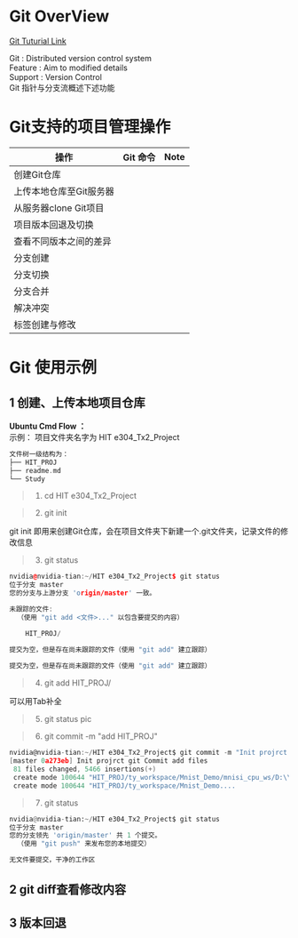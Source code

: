 # Git OverView
[Git Tuturial Link](https://www.runoob.com/markdown/md-link.html)  

Git : Distributed version control system  
Feature :  Aim to modified details  
Support : Version Control  
Git 指针与分支流概述下述功能
# Git支持的项目管理操作
|操作|Git 命令|Note|
|----|----|----|
|创建Git仓库|||
|上传本地仓库至Git服务器|||
|从服务器clone Git项目|||
|项目版本回退及切换|||
|查看不同版本之间的差异||
|分支创建|
|分支切换|
|分支合并|
|解决冲突|
|标签创建与修改|

# Git 使用示例
## 1 创建、上传本地项目仓库
**Ubuntu Cmd Flow ：**  
示例：
项目文件夹名字为 HIT e304_Tx2_Project
```C++
文件树一级结构为：  
├── HIT_PROJ  
├── readme.md  
└── Study  
```

>1. cd HIT e304_Tx2_Project  


>2. git init  


git init 即用来创建Git仓库，会在项目文件夹下新建一个.git文件夹，记录文件的修改信息
>3. git status
```C++
nvidia@nvidia-tian:~/HIT e304_Tx2_Project$ git status
位于分支 master
您的分支与上游分支 'origin/master' 一致。

未跟踪的文件:
  （使用 "git add <文件>..." 以包含要提交的内容）

	HIT_PROJ/

提交为空，但是存在尚未跟踪的文件（使用 "git add" 建立跟踪）
  
提交为空，但是存在尚未跟踪的文件（使用 "git add" 建立跟踪）
```

>4. git add HIT_PROJ/

可以用Tab补全

>5. git status
pic

>6. git commit -m "add HIT_PROJ"
```C
nvidia@nvidia-tian:~/HIT e304_Tx2_Project$ git commit -m "Init projrct git Commit add files"
[master 0a273eb] Init projrct git Commit add files
 81 files changed, 5466 insertions(+)
 create mode 100644 "HIT_PROJ/ty_workspace/Mnist_Demo/mnisi_cpu_ws/D:\\python\\minist/MNIST/processed/test.pt"
 create mode 100644 "HIT_PROJ/ty_workspace/Mnist_Demo....
```

>7. git status
```python
nvidia@nvidia-tian:~/HIT e304_Tx2_Project$ git status
位于分支 master
您的分支领先 'origin/master' 共 1 个提交。
  （使用 "git push" 来发布您的本地提交）

无文件要提交，干净的工作区

```
## 2 git diff查看修改内容
## 3 版本回退
